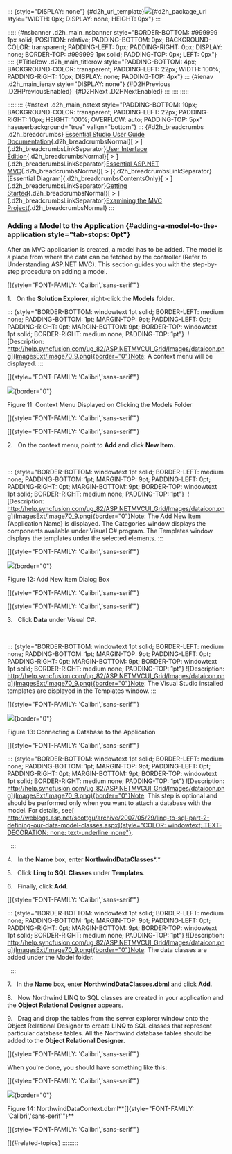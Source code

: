 ::: {style="DISPLAY: none"}
[](ms-xhelp:///?Id=d2h_url_template){#d2h_url_template}![](!package_url!){#d2h_package_url style="WIDTH: 0px; DISPLAY: none; HEIGHT: 0px"}
:::

::::: {#nsbanner .d2h_main_nsbanner style="BORDER-BOTTOM: #999999 1px solid; POSITION: relative; PADDING-BOTTOM: 0px; BACKGROUND-COLOR: transparent; PADDING-LEFT: 0px; PADDING-RIGHT: 0px; DISPLAY: none; BORDER-TOP: #999999 1px solid; PADDING-TOP: 0px; LEFT: 0px"}
:::: {#TitleRow .d2h_main_titlerow style="PADDING-BOTTOM: 4px; BACKGROUND-COLOR: transparent; PADDING-LEFT: 22px; WIDTH: 100%; PADDING-RIGHT: 10px; DISPLAY: none; PADDING-TOP: 4px"}
::: {#ienav .d2h_main_ienav style="DISPLAY: none"}
[](ms-xhelp:///?Id=5b4e5772-60df-40cb-bcfc-0585f45776a0){#D2HPrevious .D2HPreviousEnabled}  [](ms-xhelp:///?Id=2d7e0498-f10a-4780-bf6f-8d7529185bf4){#D2HNext .D2HNextEnabled}
:::
::::
:::::

::::::::: {#nstext .d2h_main_nstext style="PADDING-BOTTOM: 10px; BACKGROUND-COLOR: transparent; PADDING-LEFT: 22px; PADDING-RIGHT: 10px; HEIGHT: 100%; OVERFLOW: auto; PADDING-TOP: 5px" hasuserbackground="true" valign="bottom"}
::: {#d2h_breadcrumbs .d2h_breadcrumbs}
[Essential Studio User Guide Documentation](ms-xhelp:///?Id=12457748-09e3-4d74-a240-8e049cedf030){.d2h_breadcrumbsNormal}[ \> ]{.d2h_breadcrumbsLinkSeparator}[User Interface Edition](ms-xhelp:///?Id=c29296b7-531c-413b-a0ec-488ca1f7f669){.d2h_breadcrumbsNormal}[ \> ]{.d2h_breadcrumbsLinkSeparator}[Essential ASP.NET MVC](ms-xhelp:///?Id=4b14e7d1-65c4-4f67-b1aa-2c37709905a5){.d2h_breadcrumbsNormal}[ \> ]{.d2h_breadcrumbsLinkSeparator}[Essential Diagram]{.d2h_breadcrumbsContentsOnly}[ \> ]{.d2h_breadcrumbsLinkSeparator}[Getting Started](ms-xhelp:///?Id=06ba3073-04aa-4a41-a98d-d08c4c1b04fc){.d2h_breadcrumbsNormal}[ \> ]{.d2h_breadcrumbsLinkSeparator}[Examining the MVC Project](ms-xhelp:///?Id=5b4e5772-60df-40cb-bcfc-0585f45776a0){.d2h_breadcrumbsNormal}
:::

### Adding a Model to the Application {#adding-a-model-to-the-application style="tab-stops: 0pt"}

After an MVC application is created, a model has to be added. The model is a place from where the data can be fetched by the controller (Refer to Understanding ASP.NET MVC). This section guides you with the step-by-step procedure on adding a model.

[]{style="FONT-FAMILY: 'Calibri','sans-serif'"} 

1.   On the **Solution Explorer**, right-click the **Models** folder.

::: {style="BORDER-BOTTOM: windowtext 1pt solid; BORDER-LEFT: medium none; PADDING-BOTTOM: 1pt; MARGIN-TOP: 9pt; PADDING-LEFT: 0pt; PADDING-RIGHT: 0pt; MARGIN-BOTTOM: 9pt; BORDER-TOP: windowtext 1pt solid; BORDER-RIGHT: medium none; PADDING-TOP: 1pt"}
 ![Description: http://help.syncfusion.com/ug_82/ASP.NETMVCUI_Grid/Images/dataicon.png](ImagesExt/image70_9.png){border="0"}Note: A context menu will be displayed.
:::

[]{style="FONT-FAMILY: 'Calibri','sans-serif'"} 

![](ImagesExt/image70_13.jpg){border="0"}

Figure 11: Context Menu Displayed on Clicking the Models Folder

[]{style="FONT-FAMILY: 'Calibri','sans-serif'"} 

[]{style="FONT-FAMILY: 'Calibri','sans-serif'"} 

2.   On the context menu, point to **Add** and click **New Item**.

 

::: {style="BORDER-BOTTOM: windowtext 1pt solid; BORDER-LEFT: medium none; PADDING-BOTTOM: 1pt; MARGIN-TOP: 9pt; PADDING-LEFT: 0pt; PADDING-RIGHT: 0pt; MARGIN-BOTTOM: 9pt; BORDER-TOP: windowtext 1pt solid; BORDER-RIGHT: medium none; PADDING-TOP: 1pt"}
 ![Description: http://help.syncfusion.com/ug_82/ASP.NETMVCUI_Grid/Images/dataicon.png](ImagesExt/image70_9.png){border="0"}Note: The Add New Item {Application Name} is displayed. The Categories window displays the components available under Visual C# program. The Templates window displays the templates under the selected elements.
:::

[]{style="FONT-FAMILY: 'Calibri','sans-serif'"} 

![](ImagesExt/image70_14.jpg){border="0"}

Figure 12: Add New Item Dialog Box

[]{style="FONT-FAMILY: 'Calibri','sans-serif'"} 

[]{style="FONT-FAMILY: 'Calibri','sans-serif'"} 

3.   Click **Data** under Visual C#.

 

::: {style="BORDER-BOTTOM: windowtext 1pt solid; BORDER-LEFT: medium none; PADDING-BOTTOM: 1pt; MARGIN-TOP: 9pt; PADDING-LEFT: 0pt; PADDING-RIGHT: 0pt; MARGIN-BOTTOM: 9pt; BORDER-TOP: windowtext 1pt solid; BORDER-RIGHT: medium none; PADDING-TOP: 1pt"}
![Description: http://help.syncfusion.com/ug_82/ASP.NETMVCUI_Grid/Images/dataicon.png](ImagesExt/image70_9.png){border="0"}Note: The Visual Studio installed templates are displayed in the Templates window.
:::

[]{style="FONT-FAMILY: 'Calibri','sans-serif'"} 

![](ImagesExt/image70_15.jpg){border="0"}

Figure 13: Connecting a Database to the Application

[]{style="FONT-FAMILY: 'Calibri','sans-serif'"} 

::: {style="BORDER-BOTTOM: windowtext 1pt solid; BORDER-LEFT: medium none; PADDING-BOTTOM: 1pt; MARGIN-TOP: 9pt; PADDING-LEFT: 0pt; PADDING-RIGHT: 0pt; MARGIN-BOTTOM: 9pt; BORDER-TOP: windowtext 1pt solid; BORDER-RIGHT: medium none; PADDING-TOP: 1pt"}
![Description: http://help.syncfusion.com/ug_82/ASP.NETMVCUI_Grid/Images/dataicon.png](ImagesExt/image70_9.png){border="0"}Note: This step is optional and should be performed only when you want to attach a database with the model. For details, see[[ http://weblogs.asp.net/scottgu/archive/2007/05/29/linq-to-sql-part-2-defining-our-data-model-classes.aspx]{style="COLOR: windowtext; TEXT-DECORATION: none; text-underline: none"}](http://weblogs.asp.net/scottgu/archive/2007/05/29/linq-to-sql-part-2-defining-our-data-model-classes.aspx).

 
:::

4.   In the **Name** box, enter **NorthwindDataClasses***.*

5.   Click **Linq to SQL Classes** under **Templates**.

6.   Finally, click **Add**.

[]{style="FONT-FAMILY: 'Calibri','sans-serif'"} 

::: {style="BORDER-BOTTOM: windowtext 1pt solid; BORDER-LEFT: medium none; PADDING-BOTTOM: 1pt; MARGIN-TOP: 9pt; PADDING-LEFT: 0pt; PADDING-RIGHT: 0pt; MARGIN-BOTTOM: 9pt; BORDER-TOP: windowtext 1pt solid; BORDER-RIGHT: medium none; PADDING-TOP: 1pt"}
![Description: http://help.syncfusion.com/ug_82/ASP.NETMVCUI_Grid/Images/dataicon.png](ImagesExt/image70_9.png){border="0"}Note: The data classes are added under the Model folder.

 
:::

7.   In the **Name** box, enter **NorthwindDataClasses.dbml** and click **Add**.

8.   Now Northwind LINQ to SQL classes are created in your application and the **Object Relational Designer** appears.

9.   Drag and drop the tables from the server explorer window onto the Object Relational Designer to create LINQ to SQL classes that represent particular database tables. All the Northwind database tables should be added to the **Object Relational Designer**.

[]{style="FONT-FAMILY: 'Calibri','sans-serif'"} 

When you\'re done, you should have something like this:

[]{style="FONT-FAMILY: 'Calibri','sans-serif'"} 

![](ImagesExt/image70_16.png){border="0"}

Figure 14: NorthwindDataContext.dbml**[]{style="FONT-FAMILY: 'Calibri','sans-serif'"}**

[]{style="FONT-FAMILY: 'Calibri','sans-serif'"} 

[]{#related-topics}
:::::::::
